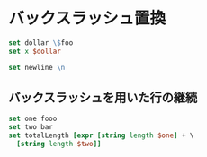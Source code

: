# バックスラッシュ置換

```tcl
set dollar \$foo
set x $dollar

set newline \n
```

## バックスラッシュを用いた行の継続

```tcl
set one fooo
set two bar
set totalLength [expr [string length $one] + \
  [string length $two]]
```

